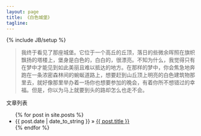```yaml
---
layout: page
title: 《白色城堡》
tagline:
---
```

{% include JB/setup %}

> 我终于看见了那座城堡。它位于一个高丘的丘顶，落日的些微余晖照在旗帜飘扬的塔楼上，堡身是白色的，白白的，很漂亮。不知为什么，我觉得只有在梦中才能见到如此美丽且难以抵达的地方。在那样的梦中，你会焦急地奔跑在一条浓密森林间的蜿蜒道路上，想要赶到山丘顶上明亮的白色建筑物那里去，就好像那里举办着一场你也想要参加的晚会，有着你所不想错过的幸福。但是，你以为马上就要到头的路却怎么也走不会。

文章列表

<ul class="posts">
  {% for post in site.posts %}
    <li><span>{{ post.date | date_to_string }}</span> &raquo; <a href="{{ BASE_PATH }}{{ post.url }}">{{ post.title }}</a></li>
  {% endfor %}
</ul>
